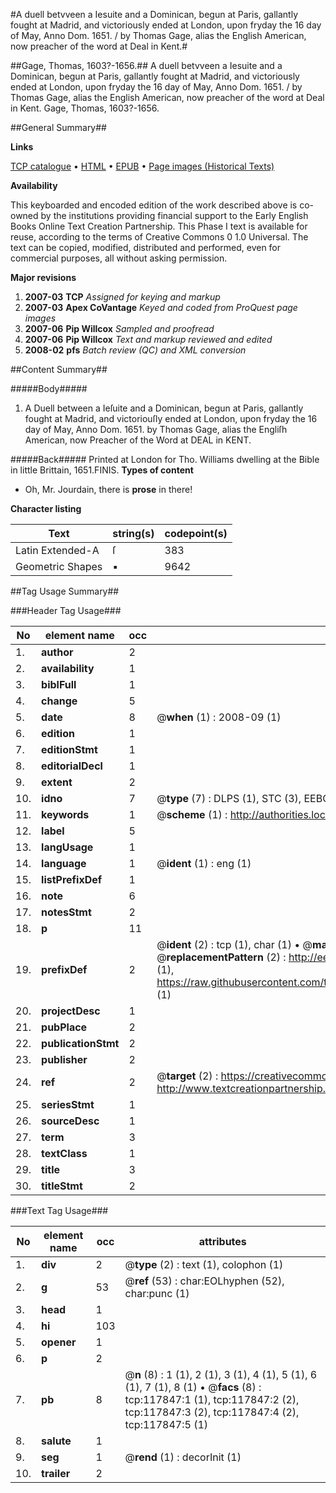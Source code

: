 #A duell betvveen a Iesuite and a Dominican, begun at Paris, gallantly fought at Madrid, and victoriously ended at London, upon fryday the 16 day of May, Anno Dom. 1651. / by Thomas Gage, alias the English American, now preacher of the word at Deal in Kent.#

##Gage, Thomas, 1603?-1656.##
A duell betvveen a Iesuite and a Dominican, begun at Paris, gallantly fought at Madrid, and victoriously ended at London, upon fryday the 16 day of May, Anno Dom. 1651. / by Thomas Gage, alias the English American, now preacher of the word at Deal in Kent.
Gage, Thomas, 1603?-1656.

##General Summary##

**Links**

[TCP catalogue](http://www.ota.ox.ac.uk/tcp/)  • 
[HTML](http://tei.it.ox.ac.uk/tcp/Texts-HTML/free/A85/A85366.html)  • 
[EPUB](http://tei.it.ox.ac.uk/tcp/Texts-EPUB/free/A85/A85366.epub) • 
[Page images (Historical Texts)](https://data.historicaltexts.jisc.ac.uk/view?pubId=eebo-99865601e&pageId=eebo-99865601e-117847-1)

**Availability**

This keyboarded and encoded edition of the
	       work described above is co-owned by the institutions
	       providing financial support to the Early English Books
	       Online Text Creation Partnership. This Phase I text is
	       available for reuse, according to the terms of Creative
	       Commons 0 1.0 Universal. The text can be copied,
	       modified, distributed and performed, even for
	       commercial purposes, all without asking permission.

**Major revisions**

1. __2007-03__ __TCP__ *Assigned for keying and markup*
1. __2007-03__ __Apex CoVantage__ *Keyed and coded from ProQuest page images*
1. __2007-06__ __Pip Willcox__ *Sampled and proofread*
1. __2007-06__ __Pip Willcox__ *Text and markup reviewed and edited*
1. __2008-02__ __pfs__ *Batch review (QC) and XML conversion*

##Content Summary##

#####Body#####

1. A Duell between a Ieſuite and a Dominican, begun at Paris, gallantly fought at Madrid, and victoriouſly ended at London, upon fryday the 16 day of May, Anno Dom. 1651. by Thomas Gage, alias the Engliſh American, now Preacher of the Word at DEAL in KENT.

#####Back#####
Printed at London for Tho. Williams dwelling at the Bible in little Brittain, 1651.FINIS.
**Types of content**

  * Oh, Mr. Jourdain, there is **prose** in there!

**Character listing**


|Text|string(s)|codepoint(s)|
|---|---|---|
|Latin Extended-A|ſ|383|
|Geometric Shapes|▪|9642|

##Tag Usage Summary##

###Header Tag Usage###

|No|element name|occ|attributes|
|---|---|---|---|
|1.|__author__|2||
|2.|__availability__|1||
|3.|__biblFull__|1||
|4.|__change__|5||
|5.|__date__|8| @__when__ (1) : 2008-09 (1)|
|6.|__edition__|1||
|7.|__editionStmt__|1||
|8.|__editorialDecl__|1||
|9.|__extent__|2||
|10.|__idno__|7| @__type__ (7) : DLPS (1), STC (3), EEBO-CITATION (1), PROQUEST (1), VID (1)|
|11.|__keywords__|1| @__scheme__ (1) : http://authorities.loc.gov/ (1)|
|12.|__label__|5||
|13.|__langUsage__|1||
|14.|__language__|1| @__ident__ (1) : eng (1)|
|15.|__listPrefixDef__|1||
|16.|__note__|6||
|17.|__notesStmt__|2||
|18.|__p__|11||
|19.|__prefixDef__|2| @__ident__ (2) : tcp (1), char (1)  •  @__matchPattern__ (2) : ([0-9\-]+):([0-9IVX]+) (1), (.+) (1)  •  @__replacementPattern__ (2) : http://eebo.chadwyck.com/downloadtiff?vid=$1&page=$2 (1), https://raw.githubusercontent.com/textcreationpartnership/Texts/master/tcpchars.xml#$1 (1)|
|20.|__projectDesc__|1||
|21.|__pubPlace__|2||
|22.|__publicationStmt__|2||
|23.|__publisher__|2||
|24.|__ref__|2| @__target__ (2) : https://creativecommons.org/publicdomain/zero/1.0/ (1), http://www.textcreationpartnership.org/docs/. (1)|
|25.|__seriesStmt__|1||
|26.|__sourceDesc__|1||
|27.|__term__|3||
|28.|__textClass__|1||
|29.|__title__|3||
|30.|__titleStmt__|2||


###Text Tag Usage###

|No|element name|occ|attributes|
|---|---|---|---|
|1.|__div__|2| @__type__ (2) : text (1), colophon (1)|
|2.|__g__|53| @__ref__ (53) : char:EOLhyphen (52), char:punc (1)|
|3.|__head__|1||
|4.|__hi__|103||
|5.|__opener__|1||
|6.|__p__|2||
|7.|__pb__|8| @__n__ (8) : 1 (1), 2 (1), 3 (1), 4 (1), 5 (1), 6 (1), 7 (1), 8 (1)  •  @__facs__ (8) : tcp:117847:1 (1), tcp:117847:2 (2), tcp:117847:3 (2), tcp:117847:4 (2), tcp:117847:5 (1)|
|8.|__salute__|1||
|9.|__seg__|1| @__rend__ (1) : decorInit (1)|
|10.|__trailer__|2||
